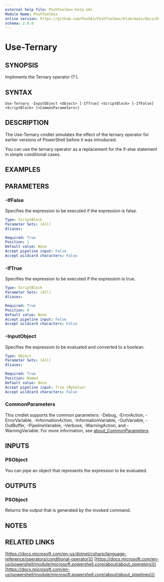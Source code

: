```yaml
---
external help file: PoshToolbox-help.xml
Module Name: PoshToolbox
online version: https://github.com/PoshAJ/PoshToolbox/blob/main/docs/Use-Ternary.md
schema: 2.0.0
---
```


# Use-Ternary

## SYNOPSIS
Impliments the Ternary operator (?:).

## SYNTAX

```
Use-Ternary -InputObject <Object> [-IfTrue] <ScriptBlock> [-IfFalse] <ScriptBlock> [<CommonParameters>]
```

## DESCRIPTION
The Use-Ternary cmdlet simulates the effect of the ternary operator for earlier versions of PowerShell before it was introduced.

You can use the ternary operator as a replacement for the if-else statement in simple conditional cases.

## EXAMPLES

## PARAMETERS

### -IfFalse
Specifies the expression to be executed if the <condition> expression is false.

```yaml
Type: ScriptBlock
Parameter Sets: (All)
Aliases:

Required: True
Position: 1
Default value: None
Accept pipeline input: False
Accept wildcard characters: False
```

### -IfTrue
Specifies the expression to be executed if the <condition> expression is true.

```yaml
Type: ScriptBlock
Parameter Sets: (All)
Aliases:

Required: True
Position: 0
Default value: None
Accept pipeline input: False
Accept wildcard characters: False
```

### -InputObject
Specifies the <condition> expression to be evaluated and converted to a boolean.

```yaml
Type: Object
Parameter Sets: (All)
Aliases:

Required: True
Position: Named
Default value: None
Accept pipeline input: True (ByValue)
Accept wildcard characters: False
```

### CommonParameters
This cmdlet supports the common parameters: -Debug, -ErrorAction, -ErrorVariable, -InformationAction, -InformationVariable, -OutVariable, -OutBuffer, -PipelineVariable, -Verbose, -WarningAction, and -WarningVariable. For more information, see [about_CommonParameters](http://go.microsoft.com/fwlink/?LinkID=113216).

## INPUTS

### PSObject
You can pipe an object that represents the expression to be evaluated.

## OUTPUTS

### PSObject
Returns the output that is generated by the invoked command.

## NOTES

## RELATED LINKS

[https://docs.microsoft.com/en-us/dotnet/csharp/language-reference/operators/conditional-operator]()
[https://docs.microsoft.com/en-us/powershell/module/microsoft.powershell.core/about/about_operators]()
[https://docs.microsoft.com/en-us/powershell/module/microsoft.powershell.core/about/about_pipelines]()
